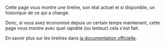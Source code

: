 Cette page vous montre une tirelire, son état actuel et si disponible, un historique de ce qui a changé.

Donc, si vous avez économisé depuis un certain temps maintenant, cette page vous montre avec quel rapidité (ou lenteur) cela s'est fait.

En savoir plus sur les tirelires dans [la documentation officielle](https://docs.firefly-iii.org/advanced-concepts/piggies).